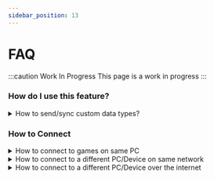 ```yaml
---
sidebar_position: 13
---
```

# FAQ

:::caution Work In Progress
This page is a work in progress
:::

### How do I use this feature?

<details>
  <summary>How to send/sync custom data types?</summary>
  
  Mirage can automatically create serialization functions for many custom data types when your scripts are compiled.

  For example, Mirage will automatically create a function for `MyCustomStruct` so that it can be sent without any extra work.

  ```cs
  [ClientRpc]
  public void RpcDoSomething(MyCustomStruct data)
  {
      // do stuff here
  }

  struct MyCustomStruct
  {
      int someNumber;
      Vector3 somePosition;
  }
  ```

  For More details 
  - [Data Types](/docs/guides/data-types)
  - [Serialization](/docs/guides/serialization)

</details>


### How to Connect

<details>
  <summary>How to connect to games on same PC</summary>

  Make sure the Network Address field on NetworkManager or the Hud is set up `localHost`
</details>

<details>
  <summary>How to connect to a different PC/Device on same network</summary>

  Set the Network Address field to the LAN IP of the host `192.168.x.x`

  *In some cases, you may need additional steps, check below*

  To check IP on Windows you can open PowerShell and use the `ipconfig` command, then under your current adapter (ethernet/wifi/etc) look for `IPv4 Address`

  ` IPv4 Address. . . . . . . . . . . : 192.168.x.x `
</details>

<details>
  <summary>How to connect to a different PC/Device over the internet</summary>

  Set the Network Address field to be the IP address of the host (google 'whats my IP')

  > This section does not cover relays/dedicated vps/headless features

  For this to work, you will need to do **some** of the following, most of these depend on your set-up and router

  - **Port forward**:  
  You'll have to log in to your router.
    - Forward your game port (default is 7777) for your PC's local IP. (192.168.1.20 for example) 

  - **PC Firewalls**: 
    - You can turn it off for a quick test (And turn it back on later)
    - manually allow the editor and any builds you create in firewalls settings.

  - Try from a build rather than the Unity Editor
  
  - Some anti-virus/phones may have additional blocking.
    - You can turn it off for a quick test (And turn it back on later)
  
  - In rare cases ISPs or companies/schools block ports and connections, this is harder to adjust yourself.
    If you need more help it is best to google for a guide for your setup and router.
    An alternative to the above is to use a dedicated server (VPS) or use a relay.


</details>
